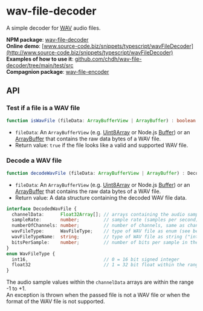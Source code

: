 # wav-file-decoder

A simple decoder for [WAV](https://en.wikipedia.org/wiki/WAV) audio files.

**NPM package**: [wav-file-decoder](https://www.npmjs.com/package/wav-file-decoder)<br>
**Online demo**: [www.source-code.biz/snippets/typescript/wavFileDecoder](http://www.source-code.biz/snippets/typescript/wavFileDecoder)<br>
**Examples of how to use it**: [github.com/chdh/wav-file-decoder/tree/main/test/src](https://github.com/chdh/wav-file-decoder/tree/main/test/src)<br>
**Compagnion package**: [wav-file-encoder](https://www.npmjs.com/package/wav-file-encoder)

## API

### Test if a file is a WAV file

```typescript
function isWavFile (fileData: ArrayBufferView | ArrayBuffer) : boolean
```

* `fileData`: An `ArrayBufferView`
  (e.g. [Uint8Array](https://developer.mozilla.org/en-US/docs/Web/JavaScript/Reference/Global_Objects/Uint8Array)
  or Node.js [Buffer](https://nodejs.org/api/buffer.html))
  or an [ArrayBuffer](https://developer.mozilla.org/en-US/docs/Web/JavaScript/Reference/Global_Objects/ArrayBuffer)
  that contains the raw data bytes of a WAV file.
* Return value: `true` if the file looks like a valid and supported WAV file.

### Decode a WAV file

```typescript
function decodeWavFile (fileData: ArrayBufferView | ArrayBuffer) : DecodedWavFile
```

* `fileData`: An `ArrayBufferView`
  (e.g. [Uint8Array](https://developer.mozilla.org/en-US/docs/Web/JavaScript/Reference/Global_Objects/Uint8Array)
  or Node.js [Buffer](https://nodejs.org/api/buffer.html))
  or an [ArrayBuffer](https://developer.mozilla.org/en-US/docs/Web/JavaScript/Reference/Global_Objects/ArrayBuffer)
  that contains the raw data bytes of a WAV file.
* Return value: A data structure containing the decoded WAV file data.

```typescript
interface DecodedWavFile {
  channelData:      Float32Array[]; // arrays containing the audio samples (PCM data), one array per channel
  sampleRate:       number;         // sample rate (samples per second)
  numberOfChannels: number;         // number of channels, same as channelData.length
  wavFileType:      WavFileType;    // type of WAV file as enum (see below)
  wavFileTypeName:  string;         // type of WAV file as string ("int16" or "float32")
  bitsPerSample:    number;         // number of bits per sample in the WAV file
}
enum WavFileType {
  int16,                            // 0 = 16 bit signed integer
  float32                           // 1 = 32 bit float within the range -1 to +1
}
```

The audio sample values within the `channelData` arrays are within the range -1 to +1.<br>
An exception is thrown when the passed file is not a WAV file or when the format of the WAV file is not supported.
